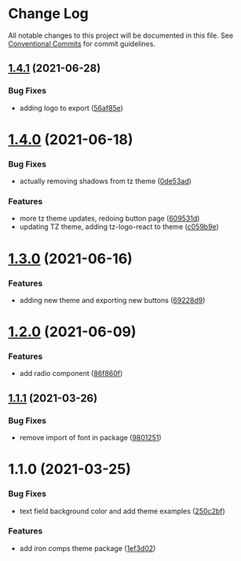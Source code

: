 # Change Log

All notable changes to this project will be documented in this file.
See [Conventional Commits](https://conventionalcommits.org) for commit guidelines.

## [1.4.1](https://github.com/TractorZoom/component-library/compare/@tractorzoom/theme@1.4.0...@tractorzoom/theme@1.4.1) (2021-06-28)


### Bug Fixes

* adding logo to export ([56af85e](https://github.com/TractorZoom/component-library/commit/56af85e47d33930de5432f3dca34929964320207))





# [1.4.0](https://github.com/TractorZoom/component-library/compare/@tractorzoom/theme@1.3.0...@tractorzoom/theme@1.4.0) (2021-06-18)

### Bug Fixes

-   actually removing shadows from tz theme ([0de53ad](https://github.com/TractorZoom/component-library/commit/0de53ad322b87c5d6bc5eb8f6d3e0bd4ff7b2776))

### Features

-   more tz theme updates, redoing button page ([609531d](https://github.com/TractorZoom/component-library/commit/609531dc32cfcc516c0b2ae89b37f3dc76d1817e))
-   updating TZ theme, adding tz-logo-react to theme ([c059b9e](https://github.com/TractorZoom/component-library/commit/c059b9e70f2f3c41219dca844fe40bfb1f5269db))

# [1.3.0](https://github.com/TractorZoom/component-library/compare/@tractorzoom/theme@1.2.0...@tractorzoom/theme@1.3.0) (2021-06-16)

### Features

-   adding new theme and exporting new buttons ([69228d9](https://github.com/TractorZoom/component-library/commit/69228d9f67bd5b1e85d9e2877388a9811457ee09))

# [1.2.0](https://github.com/TractorZoom/component-library/compare/@tractorzoom/theme@1.1.1...@tractorzoom/theme@1.2.0) (2021-06-09)

### Features

-   add radio component ([86f860f](https://github.com/TractorZoom/component-library/commit/86f860ff6744fadc72663f725a236101b7f4d1f4))

## [1.1.1](https://github.com/TractorZoom/component-library/compare/@tractorzoom/theme@1.1.0...@tractorzoom/theme@1.1.1) (2021-03-26)

### Bug Fixes

-   remove import of font in package ([9801251](https://github.com/TractorZoom/component-library/commit/9801251b378f4df5c2cfbdace0def6cf1f3338d6))

# 1.1.0 (2021-03-25)

### Bug Fixes

-   text field background color and add theme examples ([250c2bf](https://github.com/TractorZoom/component-library/commit/250c2bf59cbef74e46e807ce1a45c44fef4b0659))

### Features

-   add iron comps theme package ([1ef3d02](https://github.com/TractorZoom/component-library/commit/1ef3d022372769761f1cc2071784f7b84c20c7b0))

